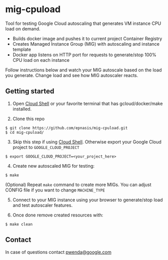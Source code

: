 # mig-cpuload

Tool for testing Google Cloud autoscaling that generates VM instance CPU load on demand. 
* Builds docker image and pushes it to current project Container Registry
* Creates Managed Instance Group (MIG) with autoscaling and instance template
* Docker app listens on HTTP port for requests to generate/stop 100% CPU load on each instance

Follow instructions below and watch your MIG autoscale based on the load you generate. Change load and see how MIG autoscaler reacts.

## Getting started

1. Open [Cloud Shell](https://cloud.google.com/shell/docs/using-cloud-shell) or your favorite terminal that has gcloud/docker/make installed.

2. Clone this repo

```shell
$ git clone https://github.com/epnasis/mig-cpuload.git
$ cd mig-cpuload/
```

3. Skip this step if using [Cloud Shell](https://cloud.google.com/shell/docs/using-cloud-shell). Otherwise export your Google Cloud project to `GOOGLE_CLOUD_PROJECT`

```shell
$ export GOOGLE_CLOUD_PROJECT=<your_project_here>
```

4. Create new autoscaled MIG for testing:

```shell
$ make
```

(Optional) Repeat `make` command to create more MIGs. You can adjust CONFIG file if you want to change `MACHINE_TYPE`

5. Connect to your MIG instance using your browser to generate/stop load and test autoscaler features.

6. Once done remove created resources with:

```shell
$ make clean
```

## Contact

In case of questions contact [pwenda@google.com](mailto:pwenda@google.com)

